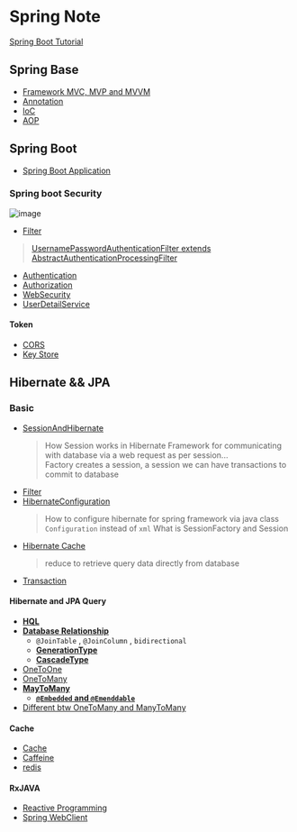 # Spring Note

[Spring Boot Tutorial](https://morosedog.gitlab.io/categories/Spring-Boot/)

## Spring Base
- [Framework MVC, MVP and MVVM](framework.md)
- [Annotation](Annotations.md)
- [loC](SpringBase/IoC.md)  
- [AOP](AOP.md)

## Spring Boot
- [Spring Boot Application  ](SpringBoot/SpringBootApplication.md)

### Spring boot Security

![image](https://user-images.githubusercontent.com/68631186/172059135-570bfaa7-cc5b-4e95-ba24-eb8955e6545b.png)
 - [Filter](SpringBoot/Filter.md)  
  > [ UsernamePasswordAuthenticationFilter extends AbstractAuthenticationProcessingFilter](SpringBoot/AuthenticationFilter.md)
- [Authentication](SpringBoot/Authentication.md)
- [Authorization](SpringBoot/Authorization.md)
- [WebSecurity](SpringBoot/WebSecurity.md)
- [UserDetailService](UserdetailsService.md)

#### Token
- [CORS](SpringBoot/CORS.md)   
- [Key Store](SpringBoot/Keystore.md)

## Hibernate && JPA
### Basic
- [SessionAndHibernate](SpringWithDatabase/HibernateSession.md)
  > How Session works in Hibernate Framework for communicating with database via a web request as per session...    
  > Factory creates a session, a session we can have transactions to commit to database    
- [Filter](Filter.md) 
- [HibernateConfiguration](SpringWithDatabase/HibernateConfiguration.md)   
  > How to configure hibernate for spring framework via java class `Configuration` instead of `xml`
  > What is SessionFactory and Session
- [Hibernate Cache](SpringWithDatabase/HibernateCache.md)   
  > reduce to retrieve query data directly from database 
- [Transaction](SpringWithDatabase/Transactional.md)   
#### Hibernate and JPA Query

- **[HQL](SpringWithDatabase/HQL.md)**
- **[Database Relationship](SpringWithDatabase/TableRelationship.md)**  
  - `@JoinTable` , `@JoinColumn` , `bidirectional`   
  - **[GenerationType](SpringWithDatabase/GenerationType.md)**
  - **[CascadeType](SpringWithDatabase/CascadeType.md)**   
- [OneToOne](SpringWithDatabase/HibernateOneToOne.md)  
- [OneToMany](SpringWithDatabase/HibernateOneToMany.md)   
- **[MayToMany](SpringWithDatabase/HibernateManyToMany.md)**   
  - **[`@Embedded` and `@Emenddable`](SpringWithDatabase/AnnotationEmbeddedAndEmbeddable.md)**    
- [Different btw OneToMany and ManyToMany ](SpringWithDatabase/ManyToMany&OneToMany.md)   

#### Cache 
- [Cache](SpringWithDatabase/Cache.md)
- [Caffeine](SpringWithDatabase/Caffeine.md)
- [redis](SpringWithDatabase/Redis.md)  


#### RxJAVA
- [Reactive Programming](reactive/RxJava.md)
- [Spring WebClient](reactive/webclient.md)
